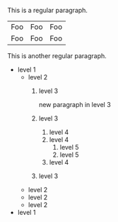 This is a regular paragraph.

<table>
    <tr>
        <td>Foo</td>
        <td>Foo</td>
        <td>Foo</td>
    </tr>
    <tr>
        <td>Foo</td>
        <td>Foo</td>
        <td>Foo</td>
    </tr>
</table>

This is another regular paragraph.

- level 1
    - level 2
        1. level 3

            new paragraph in level 3
        1. level 3
            1. level 4
            1. level 4
                1. level 5
                1. level 5
            1. level 4
        1. level 3
    - level 2
    - level 2
    - level 2
- level 1

